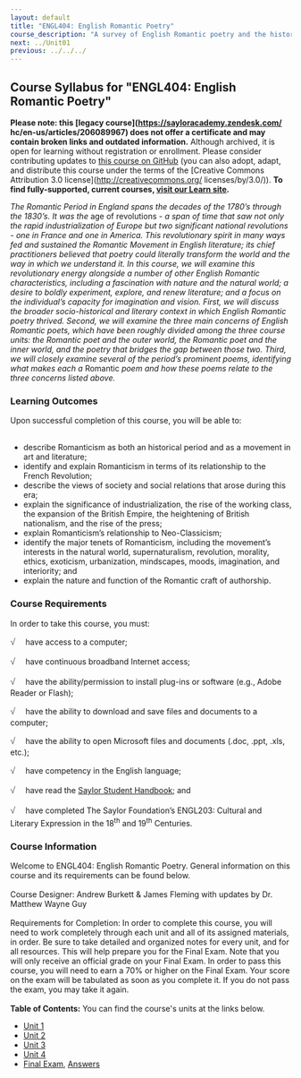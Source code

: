 ```yaml
---
layout: default
title: "ENGL404: English Romantic Poetry"
course_description: "A survey of English Romantic poetry and the historical, literary and philosophical contexts of the English Romantic poetic movement. Poets examined include William Blake, William Wordsworth, Samuel Taylor Coleridge, Lord Byron, Percy Shelley, and John Keats."
next: ../Unit01
previous: ../../../
---
```

Course Syllabus for "ENGL404: English Romantic Poetry"
------------------------------------------------------

**Please note: this [legacy course](https://sayloracademy.zendesk.com/
hc/en-us/articles/206089967) does not offer a certificate and may contain 
broken links and outdated information.** Although archived, it is open 
for learning without registration or enrollment. Please consider contributing 
updates to [this course on GitHub](https://github.com/saylordotorg/course_engl404) 
(you can also adopt, adapt, and distribute this course under the terms of 
the [Creative Commons Attribution 3.0 license](http://creativecommons.org/
licenses/by/3.0/)). **To find fully-supported, current courses, [visit our 
Learn site](https://learn.saylor.org).**

*The Romantic Period in England spans the decades of the 1780’s through
the 1830’s. It was the* age of revolutions *- a span of time that saw
not only the rapid industrialization of Europe but two significant
national revolutions - one in France and one in America. This
revolutionary spirit in many ways fed and sustained the Romantic
Movement in English literature; its chief practitioners believed that
poetry could literally transform the world and the way in which we
understand it. In this course, we will examine this revolutionary energy
alongside a number of other English Romantic characteristics, including
a fascination with nature and the natural world; a desire to boldly
experiment, explore, and renew literature; and a focus on the
individual’s capacity for imagination and vision. First, we will discuss
the broader socio-historical and literary context in which English
Romantic poetry thrived. Second, we will examine the three main concerns
of English Romantic poets, which have been roughly divided among the
three course units: the Romantic poet and the outer world, the Romantic
poet and the inner world, and the poetry that bridges the gap between
those two. Third, we will closely examine several of the period’s
prominent poems, identifying what makes each a* Romantic *poem and how
these poems relate to the three concerns listed above.*

### Learning Outcomes

Upon successful completion of this course, you will be able to:  
  

-   describe Romanticism as both an historical period and as a movement
    in art and literature;
-   identify and explain Romanticism in terms of its relationship to the
    French Revolution;
-   describe the views of society and social relations that arose during
    this era;
-   explain the significance of industrialization, the rise of the
    working class, the expansion of the British Empire, the heightening
    of British nationalism, and the rise of the press;
-   explain Romanticism’s relationship to Neo-Classicism;
-   identify the major tenets of Romanticism, including the movement’s
    interests in the natural world, supernaturalism, revolution,
    morality, ethics, exoticism, urbanization, mindscapes, moods,
    imagination, and interiority; and
-   explain the nature and function of the Romantic craft of authorship.

### Course Requirements

In order to take this course, you must:  
  
 <span
style="color: rgb(85, 85, 85); font-family: 'Myriad Pro', 'Gill Sans', 'Gill Sans MT', Calibri, sans-serif; font-size: 16.363636016845703px; line-height: 21.81818199157715px;">√
   </span>have access to a computer;  
  
 <span
style="color: rgb(85, 85, 85); font-family: 'Myriad Pro', 'Gill Sans', 'Gill Sans MT', Calibri, sans-serif; font-size: 16.363636016845703px; line-height: 21.81818199157715px;">√
   </span>have continuous broadband Internet access;  
  
 <span
style="color: rgb(85, 85, 85); font-family: 'Myriad Pro', 'Gill Sans', 'Gill Sans MT', Calibri, sans-serif; font-size: 16.363636016845703px; line-height: 21.81818199157715px;">√
   </span>have the ability/permission to install plug-ins or software
(e.g., Adobe Reader or Flash);  
  
 <span
style="color: rgb(85, 85, 85); font-family: 'Myriad Pro', 'Gill Sans', 'Gill Sans MT', Calibri, sans-serif; font-size: 16.363636016845703px; line-height: 21.81818199157715px;">√
   </span>have the ability to download and save files and documents to a
computer;  
  
 <span
style="color: rgb(85, 85, 85); font-family: 'Myriad Pro', 'Gill Sans', 'Gill Sans MT', Calibri, sans-serif; font-size: 16.363636016845703px; line-height: 21.81818199157715px;">√
   </span>have the ability to open Microsoft files and documents (.doc,
.ppt, .xls, etc.);  
  
 <span
style="color: rgb(85, 85, 85); font-family: 'Myriad Pro', 'Gill Sans', 'Gill Sans MT', Calibri, sans-serif; font-size: 16.363636016845703px; line-height: 21.81818199157715px;">√
   </span>have competency in the English language;  
  
 <span
style="color: rgb(85, 85, 85); font-family: 'Myriad Pro', 'Gill Sans', 'Gill Sans MT', Calibri, sans-serif; font-size: 16.363636016845703px; line-height: 21.81818199157715px;">√
   </span>have read the [Saylor Student
Handbook](http://www.saylor.org/site/wp-content/uploads/2012/05/Saylor-StudentHandbook.pdf);
and  
  
 <span
style="color: rgb(85, 85, 85); font-family: 'Myriad Pro', 'Gill Sans', 'Gill Sans MT', Calibri, sans-serif; font-size: 16.363636016845703px; line-height: 21.81818199157715px;">√
   </span>have completed The Saylor Foundation’s ENGL203: Cultural and
Literary Expression in the 18<sup>th</sup> and 19<sup>th</sup>
Centuries.

### Course Information

Welcome to ENGL404: English Romantic Poetry. General information on this
course and its requirements can be found below.  
    
 Course Designer: Andrew Burkett & James Fleming with updates by Dr.
Matthew Wayne Guy  
     
 Requirements for Completion: In order to complete this course, you will
need to work completely through each unit and all of its assigned
materials, in order. Be sure to take detailed and organized notes for
every unit, and for all resources. This will help prepare you for the
Final Exam. Note that you will only receive an official grade on your
Final Exam. In order to pass this course, you will need to earn a 70% or
higher on the Final Exam. Your score on the exam will be tabulated as
soon as you complete it. If you do not pass the exam, you may take it
again.  
    
**Table of Contents:** You can find the course's units at the links below.

- [Unit 1](https://legacy.saylor.org/engl404/Unit01/)
- [Unit 2](https://legacy.saylor.org/engl404/Unit02/)
- [Unit 3](https://legacy.saylor.org/engl404/Unit03/)
- [Unit 4](https://legacy.saylor.org/engl404/Unit04/)
- [Final Exam](http://saylordotorg.github.io/LegacyExams/ENGL/ENGL404/ENGL404-FinalExam.html), [Answers](http://saylordotorg.github.io/LegacyExams/ENGL/ENGL404/ENGL404-FinalExam-Answers.html)
